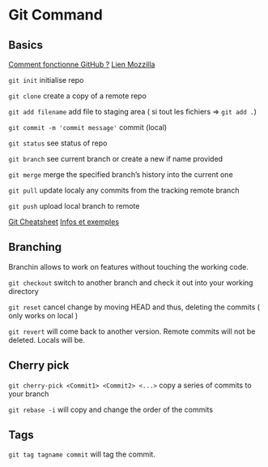 
# Git Command

## Basics 

[Comment fonctionne GitHub ?](https://guides.github.com/introduction/git-handbook)
[Lien Mozzilla](https://developer.mozilla.org/fr/docs/Learn/Tools_and_testing/GitHub)


    
`git init`  initialise repo
    
`git clone`  create a copy of a remote repo
    
`git add filename`  add file to staging area ( si tout les fichiers =>  `git add .`)
    
`git commit -m 'commit message'`  commit (local) 
    
`git status` see status of repo

`git branch` see current branch or create a new if name provided

`git merge`  merge the specified branch’s history into the current one
    
`git pull`  update localy any commits from the tracking remote branch
    
`git push` upload local branch to remote
    


[Git Cheatsheet](https://education.github.com/git-cheat-sheet-education.pdf)
[Infos et exemples](https://docs.github.com/en/get-started/using-git/about-git)


## Branching 

Branchin allows to work on features without touching the working code.

`git checkout` switch to another branch and check it out into your working directory

`git reset` cancel change by moving HEAD and thus, deleting the commits ( only works on local )

`git revert` will come back to another version. Remote commits will not be deleted. Locals will be. 


## Cherry pick 

`git cherry-pick <Commit1> <Commit2> <...>` copy a series of commits to your branch

`git rebase -i` will copy and change the order of the commits

## Tags 

`git tag tagname commit` will tag the commit.










